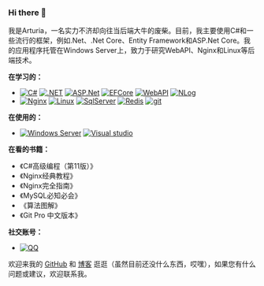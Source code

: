 ### Hi there 👋

<!--
**Altholia/Altholia** is a ✨ _special_ ✨ repository because its `README.md` (this file) appears on your GitHub profile.

Here are some ideas to get you started:

- 🔭 I’m currently working on ...
- 🌱 I’m currently learning ...
- 👯 I’m looking to collaborate on ...
- 🤔 I’m looking for help with ...
- 💬 Ask me about ...
- 📫 How to reach me: ...
- 😄 Pronouns: ...
- ⚡ Fun fact: ...
-->

我是Arturia，一名实力不济却向往当后端大牛的废柴。目前，我主要使用C#和一些流行的框架，例如.Net、.Net Core、Entity Framework和ASP.Net Core。我的应用程序托管在Windows Server上，致力于研究WebAPI、Nginx和Linux等后端技术。

**在学习的：**

- [![C#](https://img.shields.io/badge/-C%23-239120?logo=c-sharp&style=flat)](https://learn.microsoft.com/en-us/dotnet/csharp/) [![.NET](https://img.shields.io/badge/.NET-5C2D91?style=flat&logo=dotnet)](https://learn.microsoft.com/zh-cn/dotnet/) [![ASP.Net](https://img.shields.io/badge/ASP.Net-5C2D91?style=flat&logo=asp-net)](https://learn.microsoft.com/zh-cn/aspnet/core/?view=aspnetcore-7.0) [![EFCore](https://img.shields.io/badge/EFCore-purple?style=flat$log=ef)](https://learn.microsoft.com/zh-cn/ef/) [![WebAPI](https://img.shields.io/badge/WebAPI-purple?style=flat&logo=WebAPI)](https://learn.microsoft.com/zh-cn/aspnet/webapi/)  [![NLog](https://img.shields.io/badge/NLog-purple?style=flat&logo=NLog)](https://nlog-project.org/)
- [![Nginx](https://img.shields.io/badge/Nginx-green?style=flat&logo=Nginx)](https://www.nginx.com/)  [![Linux](https://img.shields.io/badge/Linux-black?style=flat&logo=Linux)](https://www.linux.org/)  [![SqlServer](https://img.shields.io/badge/SqlServer-blue?style=flat&logo=sqlserver)](https://learn.microsoft.com/zh-cn/sql/?view=sql-server-ver16) [![Redis](https://img.shields.io/badge/Redis-red?style=flat&logo=Redis)](https://redis.com/blog/database-trigger-features/?utm_source=google&utm_medium=cpc&utm_term=redis%20as%20database&utm_campaign=redis360-tofu-audiences-us-19088096546&utm_content=database-trigger-features&gclid=CjwKCAjwjMiiBhA4EiwAZe6jQ80Rlt6frVCW4kYlMhLvzodagRtfMj5kQCfXkRABdJ1eDDL2ZyXyORoCfskQAvD_BwE) [![git](https://img.shields.io/badge/git-red?style=flat&logo=git)](https://git-scm.com/)

**在使用的：**

- [![Windows Server](https://img.shields.io/badge/WindowsServer-blue?style=flat&logo=windows)](https://www.microsoft.com/en-us/windows-server) [![Visual studio](https://img.shields.io/badge/VisualStudio-purple?style=flat&logo=visualstudio)](https://visualstudio.microsoft.com/zh-hans/)

**在看的书籍：**
- 《C#高级编程（第11版）》
- 《Nginx经典教程》
- 《Nginx完全指南》
- 《MySQL必知必会》
- 《算法图解》
- 《Git Pro 中文版本》

**社交账号：**
- [![QQ](https://img.shields.io/badge/QQ-1850181035-lightgrey?style=flat-square&logo=Tencent%20QQ&logoColor=white&labelColor=EB1923)]()

欢迎来我的 [GitHub](https://github.com/Altholia) 和 [博客](https://arturia.cn) 逛逛（虽然目前还没什么东西，哎嘿），如果您有什么问题或建议，欢迎联系我。


